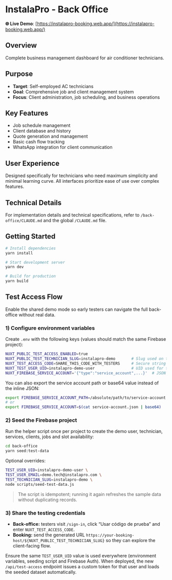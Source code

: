 # InstalaPro - Back Office

**🌐 Live Demo**: [https://instalapro-booking.web.app/](https://instalapro-booking.web.app/)

## Overview
Complete business management dashboard for air conditioner technicians.

## Purpose
- **Target**: Self-employed AC technicians
- **Goal**: Comprehensive job and client management system
- **Focus**: Client administration, job scheduling, and business operations

## Key Features
- Job schedule management
- Client database and history
- Quote generation and management
- Basic cash flow tracking
- WhatsApp integration for client communication

## User Experience
Designed specifically for technicians who need maximum simplicity and minimal learning curve. All interfaces prioritize ease of use over complex features.

## Technical Details
For implementation details and technical specifications, refer to `/back-office/CLAUDE.md` and the global `/CLAUDE.md` file.

## Getting Started
```bash
# Install dependencies
yarn install

# Start development server
yarn dev

# Build for production
yarn build
```

## Test Access Flow
Enable the shared demo mode so early testers can navigate the full back-office without real data.

### 1) Configure environment variables
Create `.env` with the following keys (values should match the same Firebase project):
```bash
NUXT_PUBLIC_TEST_ACCESS_ENABLED=true
NUXT_PUBLIC_TEST_TECHNICIAN_SLUG=instalapro-demo       # Slug used on the booking site
NUXT_TEST_ACCESS_CODE=SHARE_THIS_CODE_WITH_TESTERS     # Secure string that testers will type
NUXT_TEST_USER_UID=instalapro-demo-user                # UID used for the seeded dataset
NUXT_FIREBASE_SERVICE_ACCOUNT='{"type":"service_account",...}'  # JSON or base64 string
```
You can also export the service account path or base64 value instead of the inline JSON:
```bash
export FIREBASE_SERVICE_ACCOUNT_PATH=/absolute/path/to/service-account.json
# or
export FIREBASE_SERVICE_ACCOUNT=$(cat service-account.json | base64)
```

### 2) Seed the Firebase project
Run the helper script once per project to create the demo user, technician, services, clients, jobs and slot availability:
```bash
cd back-office
yarn seed:test-data
```
Optional overrides:
```bash
TEST_USER_UID=instalapro-demo-user \
TEST_USER_EMAIL=demo.tech@instalapro.com \
TEST_TECHNICIAN_SLUG=instalapro-demo \
node scripts/seed-test-data.js
```
> The script is idempotent; running it again refreshes the sample data without duplicating records.

### 3) Share the testing credentials
- **Back-office:** testers visit `/sign-in`, click “Usar código de prueba” and enter `NUXT_TEST_ACCESS_CODE`.
- **Booking:** send the generated URL `https://your-booking-host/${NUXT_PUBLIC_TEST_TECHNICIAN_SLUG}` so they can explore the client-facing flow.

Ensure the same `TEST_USER_UID` value is used everywhere (environment variables, seeding script and Firebase Auth). When deployed, the new `/api/test-access` endpoint issues a custom token for that user and loads the seeded dataset automatically.
